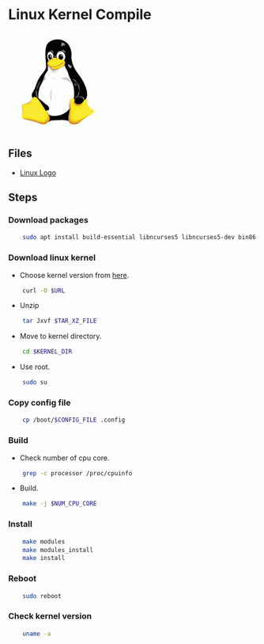 Linux Kernel Compile
====================

![Linux Logo](./logo.gif)

Files
-----
- [Linux Logo](./logo.gif)
<!-- - []() -->

Steps
-----

### Download packages
```sh
    sudo apt install build-essential libncurses5 libncurses5-dev bin86 kernel-package libssl-dev bison flex libelf-dev
```

### Download linux kernel
- Choose kernel version from [here](https://www.kernel.org/).
```sh
    curl -O $URL
```
- Unzip
```sh
    tar Jxvf $TAR_XZ_FILE
```
- Move to kernel directory.
```sh
    cd $KERNEL_DIR
```
- Use root.
```sh
    sudo su
```

### Copy config file
```sh
    cp /boot/$CONFIG_FILE .config
```

### Build
- Check number of cpu core.
```sh
    grep -c processor /proc/cpuinfo
```
- Build.
```sh
    make -j $NUM_CPU_CORE
```

### Install
```sh
    make modules
    make modules_install
    make install
```

### Reboot
```sh
    sudo reboot
```

### Check kernel version
```sh
    uname -a
```